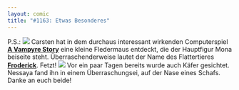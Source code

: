 ```yaml
---
layout: comic
title: "#1163: Etwas Besonderes"
---
```


P.S.:
<img src="http://www.fonflatter.de/bilder/froderick.png">
Carsten hat in dem durchaus interessant wirkenden Computerspiel <a href="http://www.avampyrestory-game.de/"><strong>A Vampyre Story</strong></a> eine kleine Fledermaus entdeckt, die der Hauptfigur Mona beiseite steht. Überraschenderweise lautet der Name des Flattertieres <a href="http://www.avampyrestory-game.com/cms/characters/froderick.htm"><strong>Froderick</strong></a>. Fetzt!
<img src="http://www.fonflatter.de/bilder/kaefer_schaf.jpg">
Vor ein paar Tagen bereits wurde auch Käfer gesichtet. Nessaya fand ihn in einem Überraschungsei, auf der Nase eines Schafs. 
Danke an euch beide!
